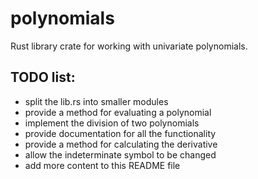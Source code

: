 # polynomials

Rust library crate for working with univariate polynomials.

## TODO list:
- split the lib.rs into smaller modules
- provide a method for evaluating a polynomial
- implement the division of two polynomials
- provide documentation for all the functionality
- provide a method for calculating the derivative
- allow the indeterminate symbol to be changed
- add more content to this README file
